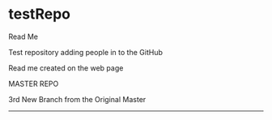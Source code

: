 # testRepo
Read Me

Test repository adding people in to the GitHub

Read me created on the web page

MASTER REPO

3rd New Branch from the Original Master

---------------
